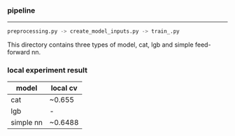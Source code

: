 ### pipeline

---
```python
preprocessing.py -> create_model_inputs.py -> train_.py
```

This directory contains three types of model, cat, lgb and simple feed-forward nn.


### local experiment result

| model  | local cv|
| ------- | ------------- |
| cat  | ~0.655  |
| lgb | - |
| simple nn | ~0.6488 |
